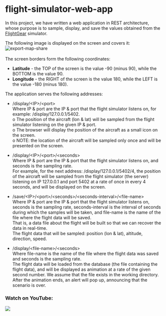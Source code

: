 # flight-simulator-web-app
In this project, we have written a web application in REST architecture, whose purpose is to sample, display, and save the values obtained from the [FlightGear](https://www.flightgear.org/about/) simulator.<br />

The following image is displayed on the screen and covers it:<br />
![export-map-share](https://user-images.githubusercontent.com/45918740/98774866-8bd64580-23f4-11eb-8567-4a3f7b0d2b95.png)
<br /><br /> The screen borders form the following coordinates:
* **Latitude** - the TOP of the screen is the value -90 (minus 90), while the BOTTOM is the value 90.<br />
* **Longitude** - the RIGHT of the screen is the value 180, while the LEFT is the value -180 (minus 180).<br />

The application serves the following addresses:<br />
* /display/\<IP\>/\<port\> <br />
Where IP & port are the IP & port that the flight simulator listens on, for example: /display/127.0.0.1/5402.<br />
o The position of the aircraft (lon & lat) will be sampled from the flight simulator listening on the given IP & port.<br />
o The browser will display the position of the aircraft as a small icon on the screen.<br />
o NOTE: the location of the aircraft will be sampled only once and will be presented on the screen.<br />

* /display/\<IP\>/\<port\>/\<seconds\> <br />
Where IP & port are the IP & port that the flight simulator listens on, and seconds is the sampling rate.<br />
For example, for the next address: /display/127.0.0.1/5402/4, the position of the aircraft will be sampled from the flight simulator (the server) listening on IP 127.0.0.1 and port 5402 at a rate of once in every 4 seconds, and will be displayed on the screen.<br />

* /save/\<IP\>/\<port\>/\<seconds\>/\<seconds-interval\>/\<file-name\> <br />
Where IP & port are the IP & port that the flight simulator listens on, seconds is the sampling rate,
seconds-interval is the interval of seconds during which the samples will be taken,
and file-name is the name of the file where the flight data will be saved.<br />
That is, a data file about the flight will be built so that we can recover the data in real-time.<br />
The flight data that will be sampled: position (lon & lat), altitude, direction, speed.<br />

* /display/\<file-name\>/\<seconds\> <br />
Where file-name is the name of the file where the flight data was saved and seconds is the sampling rate.<br />
The flight data will be loaded from the database (the file containing the flight data), and will be displayed as animation at a rate of the given second number.
We assume that the file exists in the working directory. <br />
After the animation ends, an alert will pop up, announcing that the scenario is over.<br />

### Watch on YouTube:
[![](https://user-images.githubusercontent.com/45918740/98780612-bb3d8000-23fd-11eb-90d8-e1a026099e16.JPG)](https://youtu.be/xeTU92tk5qE)
